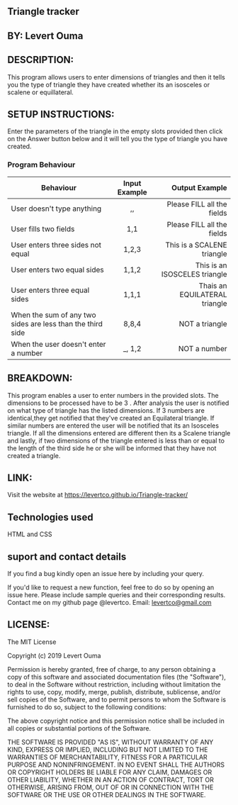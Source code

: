 ## Triangle tracker

## BY: **Levert Ouma**

## DESCRIPTION:
This program allows users to enter dimensions of triangles and then it tells you the type of triangle they have created whether its an isosceles or scalene or equillateral.


## SETUP INSTRUCTIONS:
Enter the parameters of the triangle in the empty slots provided then click on the Answer button below and it will tell you the type of  triangle you have created.

### Program Behaviour
| Behaviour                         |  Input Example |  Output  Example                 |
|----------                                          |:-------------: |------:                           |
| User doesn't type anything                   | ,,          | Please FILL all the fields  |
| User fills two fields                    | 1,1         | Please FILL all the fields |
| User enters three sides not equal             | 1,2,3          | This is a SCALENE triangle       |
| User enters two equal sides                     | 1,1,2          | This is an ISOSCELES triangle  |
| User enters three equal sides                         | 1,1,1          | Thais an EQUILATERAL triangle    |
| When the sum of any two sides are less than the third side         | 8,8,4          | NOT a triangle |
| When the user doesn't enter a number| _, 1,2   | NOT a number|

## BREAKDOWN:
This program enables a user to enter numbers in the provided slots. The dimensions to be processed have to be 3 . After analysis the user is notified on what type of triangle has the listed dimensions.
If 3  numbers are identical,they get notified that they've created an Equilateral triangle. If similar numbers are entered the user will be notified that its an Isosceles triangle. If all the dimensions entered are different then its a Scalene triangle and lastly, if two dimensions of the triangle entered is less than or equal to the length of the third side he or she will be informed that they have not created a triangle.


## LINK:
Visit the website at https://levertco.github.io/Triangle-tracker/

## Technologies used
HTML and CSS

## suport and contact details
If you find a bug kindly open an issue here by including your query.

If you'd like to request a new function, feel free to do so by opening an issue here. Please include sample queries and their corresponding results.
Contact me on my github page @levertco.
Email: levertco@gmail.com


## LICENSE:
The MIT License

Copyright (c) 2019 Levert Ouma

Permission is hereby granted, free of charge, to any person obtaining a copy of this software and associated documentation files (the "Software"), to deal in the Software without restriction, including without limitation the rights to use, copy, modify, merge, publish, distribute, sublicense, and/or sell copies of the Software, and to permit persons to whom the Software is furnished to do so, subject to the following conditions:

The above copyright notice and this permission notice shall be included in all copies or substantial portions of the Software.

THE SOFTWARE IS PROVIDED "AS IS", WITHOUT WARRANTY OF ANY KIND, EXPRESS OR IMPLIED, INCLUDING BUT NOT LIMITED TO THE WARRANTIES OF MERCHANTABILITY, FITNESS FOR A PARTICULAR PURPOSE AND NONINFRINGEMENT. IN NO EVENT SHALL THE AUTHORS OR COPYRIGHT HOLDERS BE LIABLE FOR ANY CLAIM, DAMAGES OR OTHER LIABILITY, WHETHER IN AN ACTION OF CONTRACT, TORT OR OTHERWISE, ARISING FROM, OUT OF OR IN CONNECTION WITH THE SOFTWARE OR THE USE OR OTHER DEALINGS IN THE SOFTWARE.
